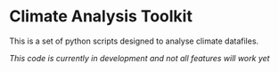 # Climate Analysis Toolkit

This is a set of python scripts designed to analyse climate datafiles.


*This code is currently in development and not all features will work yet*

